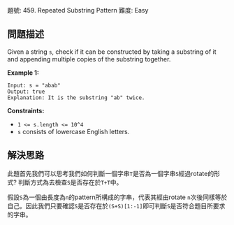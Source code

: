 題號: 459. Repeated Substring Pattern
難度: Easy

## 問題描述
Given a string `s`, check if it can be constructed by taking a substring of it and appending multiple copies of the substring together.

**Example 1:**
```
Input: s = "abab"
Output: true
Explanation: It is the substring "ab" twice.
```
**Constraints:**

- `1 <= s.length <= 10^4`
- `s` consists of lowercase English letters.

## 解決思路
此題首先我們可以思考我們如何判斷一個字串`T`是否為一個字串`S`經過rotate的形式?
判斷方式為去檢查`S`是否存在於`T+T`中。

假設`S`為一個由長度為`n`的pattern所構成的字串，代表其經由rotate `n`次後同樣等於自己。因此我們只要確認`S`是否存在於`(S+S)[1:-1]`即可判斷`S`是否符合題目所要求的字串。


